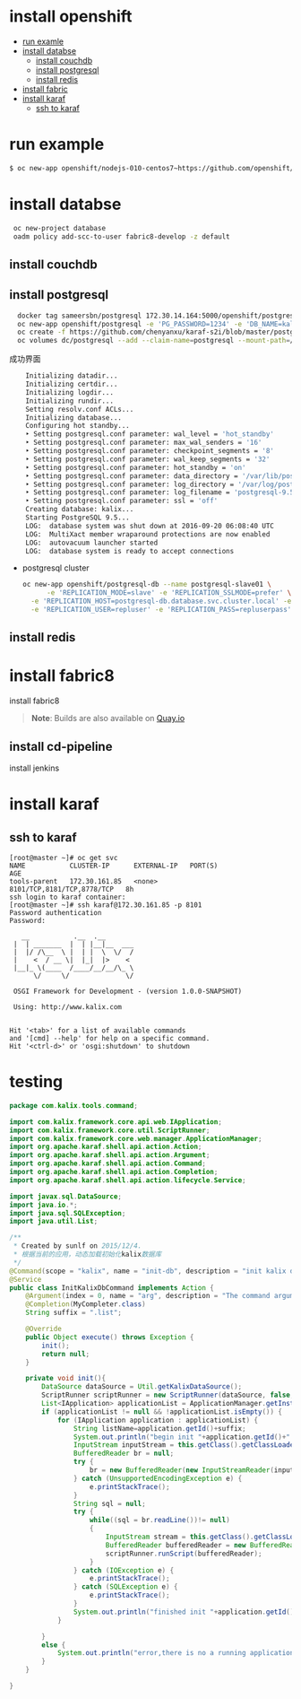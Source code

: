 # install openshift

- [run examle](#run-example)
- [install databse](#install-databse)  
    - [install couchdb](#install-couchdb)
    - [install postgresql](#install-postgresql)
    - [install redis](#install-redis)  
- [install fabric](#install-fabric)       
- [install karaf](#install-karaf) 
    - [ssh to karaf](#ssh-to-karaf) 

# run example

```bash
$ oc new-app openshift/nodejs-010-centos7~https://github.com/openshift/nodejs-ex.git
```

# install databse  

```bash
 oc new-project database
 oadm policy add-scc-to-user fabric8-develop -z default
```

## install couchdb
## install postgresql
```bash
  docker tag sameersbn/postgresql 172.30.14.164:5000/openshift/postgresql
  oc new-app openshift/postgresql -e 'PG_PASSWORD=1234' -e 'DB_NAME=kalix' -e 'REPLICATION_USER=repluser' -e 'REPLICATION_PASS=repluserpass'
  oc create -f https://github.com/chenyanxu/karaf-s2i/blob/master/postgresql/postgresql-pvc.yaml
  oc volumes dc/postgresql --add --claim-name=postgresql --mount-path=/var/lib/postgresql \ -t persistentVolumeClaim --overwrite
```
  成功界面
```bash
    Initializing datadir...
    Initializing certdir...
    Initializing logdir...
    Initializing rundir...
    Setting resolv.conf ACLs...
    Initializing database...
    Configuring hot standby...
    ‣ Setting postgresql.conf parameter: wal_level = 'hot_standby'
    ‣ Setting postgresql.conf parameter: max_wal_senders = '16'
    ‣ Setting postgresql.conf parameter: checkpoint_segments = '8'
    ‣ Setting postgresql.conf parameter: wal_keep_segments = '32'
    ‣ Setting postgresql.conf parameter: hot_standby = 'on'
    ‣ Setting postgresql.conf parameter: data_directory = '/var/lib/postgresql/9.5/main'
    ‣ Setting postgresql.conf parameter: log_directory = '/var/log/postgresql'
    ‣ Setting postgresql.conf parameter: log_filename = 'postgresql-9.5-main.log'
    ‣ Setting postgresql.conf parameter: ssl = 'off'
    Creating database: kalix...
    Starting PostgreSQL 9.5...
    LOG:  database system was shut down at 2016-09-20 06:08:40 UTC
    LOG:  MultiXact member wraparound protections are now enabled
    LOG:  autovacuum launcher started
    LOG:  database system is ready to accept connections
```

* postgresql cluster  

    ```bash  
    oc new-app openshift/postgresql-db --name postgresql-slave01 \
          -e 'REPLICATION_MODE=slave' -e 'REPLICATION_SSLMODE=prefer' \
      -e 'REPLICATION_HOST=postgresql-db.database.svc.cluster.local' -e 'REPLICATION_PORT=5432'  \
      -e 'REPLICATION_USER=repluser' -e 'REPLICATION_PASS=repluserpass' 
    ```

## install redis 

# install fabric8
install fabric8
> **Note**: Builds are also available on [Quay.io](https://quay.io/repository/sameersbn/postgresql)  

## install cd-pipeline

install jenkins

# install karaf

## ssh to karaf

    [root@master ~]# oc get svc
    NAME           CLUSTER-IP      EXTERNAL-IP   PORT(S)                      AGE
    tools-parent   172.30.161.85   <none>        8101/TCP,8181/TCP,8778/TCP   8h
    ssh login to karaf container:
    [root@master ~]# ssh karaf@172.30.161.85 -p 8101
    Password authentication
    Password:
    
       __           .__  .__
     |  | _______  |  | |__|__  ___
     |  |/ /\__  \ |  | |  \  \/  /
     |    <  / __ \|  |_|  |>    <
     |__|_ \(____  /____/__/__/\_ \
          \/     \/              \/
    
     OSGI Framework for Development - (version 1.0.0-SNAPSHOT)
    
     Using: http://www.kalix.com
    
    
    Hit '<tab>' for a list of available commands
    and '[cmd] --help' for help on a specific command.
    Hit '<ctrl-d>' or 'osgi:shutdown' to shutdown

# testing

```java
package com.kalix.tools.command;

import com.kalix.framework.core.api.web.IApplication;
import com.kalix.framework.core.util.ScriptRunner;
import com.kalix.framework.core.web.manager.ApplicationManager;
import org.apache.karaf.shell.api.action.Action;
import org.apache.karaf.shell.api.action.Argument;
import org.apache.karaf.shell.api.action.Command;
import org.apache.karaf.shell.api.action.Completion;
import org.apache.karaf.shell.api.action.lifecycle.Service;

import javax.sql.DataSource;
import java.io.*;
import java.sql.SQLException;
import java.util.List;

/**
 * Created by sunlf on 2015/12/4.
 * 根据当前的应用，动态加载初始化kalix数据库
 */
@Command(scope = "kalix", name = "init-db", description = "init kalix database")
@Service
public class InitKalixDbCommand implements Action {
    @Argument(index = 0, name = "arg", description = "The command argument", required = false, multiValued = false)
    @Completion(MyCompleter.class)
    String suffix = ".list";

    @Override
    public Object execute() throws Exception {
        init();
        return null;
    }

    private void init(){
        DataSource dataSource = Util.getKalixDataSource();
        ScriptRunner scriptRunner = new ScriptRunner(dataSource, false, true);
        List<IApplication> applicationList = ApplicationManager.getInstall().getApplicationList();
        if (applicationList != null && !applicationList.isEmpty()) {
            for (IApplication application : applicationList) {
                String listName=application.getId()+suffix;
                System.out.println("begin init "+application.getId()+" database...");
                InputStream inputStream = this.getClass().getClassLoader().getResourceAsStream(listName);
                BufferedReader br = null;
                try {
                    br = new BufferedReader(new InputStreamReader(inputStream, "UTF-8"));
                } catch (UnsupportedEncodingException e) {
                    e.printStackTrace();
                }
                String sql = null;
                try {
                    while((sql = br.readLine())!= null)
                    {
                        InputStream stream = this.getClass().getClassLoader().getResourceAsStream(sql);
                        BufferedReader bufferedReader = new BufferedReader(new InputStreamReader(stream, "UTF-8"));
                        scriptRunner.runScript(bufferedReader);
                    }
                } catch (IOException e) {
                    e.printStackTrace();
                } catch (SQLException e) {
                    e.printStackTrace();
                }
                System.out.println("finished init "+application.getId()+" database...");
            }

        }
        else {
            System.out.println("error,there is no a running application！");
        }
    }

}
```